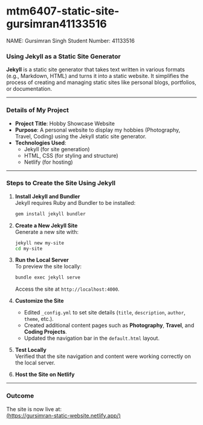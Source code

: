 # mtm6407-static-site-gursimran41133516

NAME: Gursimran Singh Student Number: 41133516



### **Using Jekyll as a Static Site Generator**

**Jekyll** is a static site generator that takes text written in various formats (e.g., Markdown, HTML) and turns it into a static website. It simplifies the process of creating and managing static sites like personal blogs, portfolios, or documentation.

---

### **Details of My Project**

- **Project Title**: Hobby Showcase Website
- **Purpose**: A personal website to display my hobbies (Photography, Travel, Coding) using the Jekyll static site generator.
- **Technologies Used**:
  - Jekyll (for site generation)
  - HTML, CSS (for styling and structure)
  - Netlify (for hosting)

---

### **Steps to Create the Site Using Jekyll**

1. **Install Jekyll and Bundler**  
   Jekyll requires Ruby and Bundler to be installed:
   ```bash
   gem install jekyll bundler
   ```

2. **Create a New Jekyll Site**  
   Generate a new site with:
   ```bash
   jekyll new my-site
   cd my-site
   ```

3. **Run the Local Server**  
   To preview the site locally:
   ```bash
   bundle exec jekyll serve
   ```
   Access the site at `http://localhost:4000`.

4. **Customize the Site**  
   - Edited `_config.yml` to set site details (`title`, `description`, `author`, `theme`, etc.).
   - Created additional content pages such as **Photography**, **Travel**, and **Coding Projects**.
   - Updated the navigation bar in the `default.html` layout.

5. **Test Locally**  
   Verified that the site navigation and content were working correctly on the local server.

6. **Host the Site on Netlify**  


---


### **Outcome**

The site is now live at:  
[(https://gursimran-static-website.netlify.app/)](https://gursimran-static-website.netlify.app/)

